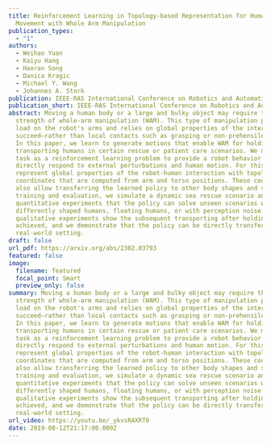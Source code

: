 ```yaml
---
title: Reinforcement Learning in Topology-based Representation for Human Body
  Movement with Whole Arm Manipulation
publication_types:
  - "1"
authors:
  - Weihao Yuan
  - Kaiyu Hang
  - Haoran Song
  - Danica Kragic
  - Michael Y. Wang
  - Johannes A. Stork
publication: IEEE-RAS International Conference on Robotics and Automation
publication_short: IEEE-RAS International Conference on Robotics and Automation (ICRA)
abstract: Moving a human body or a large and bulky object may require the
  strength of whole-arm manipulation (WAM). This type of manipulation places the
  load on the robot's arms and relies on global properties of the interaction to
  succeed—rather than local contacts such as grasping or non-prehensile pushing.
  In this paper, we learn to generate motions that enable WAM for holding and
  transporting humans in certain rescue or patient care scenarios. We model the
  task as a reinforcement learning problem to provide a robot behavior that can
  directly respond to external perturbations and human motion. For this, we
  represent global properties of the robot-human interaction with topology-based
  coordinates that are computed from arm and torso positions. These coordinates
  also allow transferring the learned policy to other body shapes and sizes. For
  training and evaluation, we simulate a dynamic sea rescue scenario and show in
  quantitative experiments that the policy can solve unseen scenarios with
  differently shaped humans, floating humans, or with perception noise. Our
  qualitative experiments show the subsequent transporting after holding is
  achieved, and we demonstrate that the policy can be directly transferred to a
  real-world setting.
draft: false
url_pdf: https://arxiv.org/abs/2302.03793
featured: false
image:
  filename: featured
  focal_point: Smart
  preview_only: false
summary: Moving a human body or a large and bulky object may require the
  strength of whole-arm manipulation (WAM). This type of manipulation places the
  load on the robot's arms and relies on global properties of the interaction to
  succeed—rather than local contacts such as grasping or non-prehensile pushing.
  In this paper, we learn to generate motions that enable WAM for holding and
  transporting humans in certain rescue or patient care scenarios. We model the
  task as a reinforcement learning problem to provide a robot behavior that can
  directly respond to external perturbations and human motion. For this, we
  represent global properties of the robot-human interaction with topology-based
  coordinates that are computed from arm and torso positions. These coordinates
  also allow transferring the learned policy to other body shapes and sizes. For
  training and evaluation, we simulate a dynamic sea rescue scenario and show in
  quantitative experiments that the policy can solve unseen scenarios with
  differently shaped humans, floating humans, or with perception noise. Our
  qualitative experiments show the subsequent transporting after holding is
  achieved, and we demonstrate that the policy can be directly transferred to a
  real-world setting.
url_video: https://youtu.be/_ykvsRAXRT0
date: 2019-08-12T21:17:00.000Z
---
```

